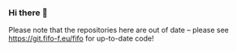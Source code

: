 ### Hi there 👋

Please note that the repositories here are out of date – please see https://git.fifo-f.eu/fifo for up-to-date code!
